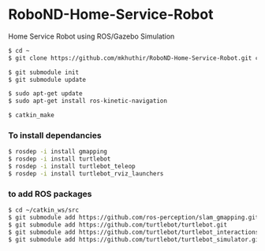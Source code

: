 # RoboND-Home-Service-Robot
Home Service Robot using ROS/Gazebo Simulation



```bash
$ cd ~
$ git clone https://github.com/mkhuthir/RoboND-Home-Service-Robot.git catkin_ws
```

```bash
$ git submodule init
$ git submodule update
```

```bash
$ sudo apt-get update
$ sudo apt-get install ros-kinetic-navigation
```

```bash
$ catkin_make
```

### To install dependancies
```bash
$ rosdep -i install gmapping
$ rosdep -i install turtlebot
$ rosdep -i install turtlebot_teleop
$ rosdep -i install turtlebot_rviz_launchers
```




### to add ROS packages

```bash
$ cd ~/catkin_ws/src
$ git submodule add https://github.com/ros-perception/slam_gmapping.git
$ git submodule add https://github.com/turtlebot/turtlebot.git
$ git submodule add https://github.com/turtlebot/turtlebot_interactions.git
$ git submodule add https://github.com/turtlebot/turtlebot_simulator.git
```

